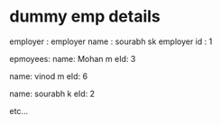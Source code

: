 # dummy emp details

employer :
 employer name :  sourabh sk
 employer id : 1
 
 epmoyees: 
   name: Mohan m
   eId: 3
   
   name: vinod m
   eId: 6
   
   name: sourabh k
   eId: 2
   
   etc...
   
